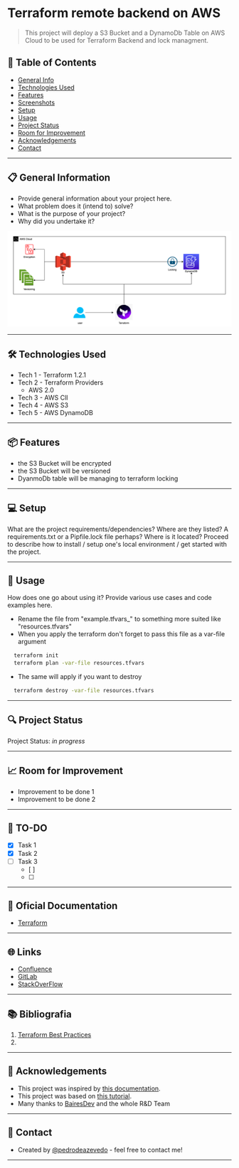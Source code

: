 # Terraform remote backend on AWS

> This project will deploy a S3 Bucket and a DynamoDb Table on AWS Cloud to be used for Terraform Backend and lock managment.

## 🚀 Table of Contents
  * [General Info](#general-information)
  * [Technologies Used](#technologies-used)
  * [Features](#features)
  * [Screenshots](#screenshots)
  * [Setup](#setup)
  * [Usage](#usage)
  * [Project Status](#project-status)
  * [Room for Improvement](#room-for-improvement)
  * [Acknowledgements](#acknowledgements)
  * [Contact](#contact)

___

## 📋  General Information
  - Provide general information about your project here.
  - What problem does it (intend to) solve?
  - What is the purpose of your project?
  - Why did you undertake it?

![Infraesctucture Overview](./images/tfstate_s3_dynamoDB.png)
<!-- You don't have to answer all the questions - just the ones relevant to your project. -->
___

## 🛠️ Technologies Used
  - Tech 1 - Terraform 1.2.1
  - Tech 2 - Terraform Providers
    - AWS 2.0
  - Tech 3 - AWS ClI
  - Tech 4 - AWS S3
  - Tech 5 - AWS DynamoDB 
___

## 📦 Features
  - the S3 Bucket will be encrypted
  - the S3 Bucket will be versioned 
  - DyanmoDb table will be managing to terraform locking
___

## 💻 Setup
  What are the project requirements/dependencies? 
  Where are they listed? 
  A requirements.txt or a Pipfile.lock file perhaps? 
  Where is it located?
  Proceed to describe how to install / 
  setup one's local environment / 
  get started with the project.
___

## 📌 Usage
How does one go about using it?
Provide various use cases and code examples here.

  * Rename the file from "example.tfvars_" to something more suited like "resources.tfvars"
  * When you apply the terraform don't forget to pass this file as a var-file argument
  <!-- Code Blocks -->
  ```bash
    terraform init
    terraform plan -var-file resources.tfvars
  ``` 
  * The same will apply if you want to destroy
  <!-- Code Blocks -->
  ```bash
    terraform destroy -var-file resources.tfvars
  ``` 
___

## 🔍 Project Status
Project Status: _in progress_
___

## 📈  Room for Improvement
  - Improvement to be done 1
  - Improvement to be done 2

___
## 📝 TO-DO ##
  <!-- Lista de Tarefas -->
  * [x] Task 1
  * [x] Task 2
  * [ ] Task 3
    * [ ] 
    * [ ] 

---
## 📑 Oficial Documentation ##
   * [Terraform](https://www.terraform.io/docs)

---
## 🌐 Links ##
   * [Confluence](https://bairesdev.atlassian.net/wiki/spaces/CG/overview)
   * [GitLab](https://svlp-susemgr01.pgr.mpf.mp.br/)
   * [StackOverFlow](https://stackoverflow.com/c/bairesdev/questions)

---
## 📚 Bibliografia ##
   1. [Terraform Best Practices](https://www.terraform-best-practices.com/)
   2. 

---
## 🎁 Acknowledgements    
  - This project was inspired by [this documentation](https://www.terraform.io/language/settings/backends/s3).
  - This project was based on [this tutorial](https://www.terraform.io/language/settings/backends/s3).
  - Many thanks to [BairesDev](https://www.bairesdev.com/) and the whole R&D Team
---

## 📲 Contact
- Created by [@pedrodeazevedo](pedro.deazevedo@bairesdev.com) - feel free to contact me!
---
